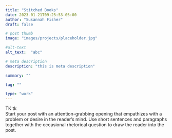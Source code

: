 ```yaml
---
title: "Stitched Books"
date: 2023-01-21T09:25:53-05:00
author: "Susannah Fisher"
draft: false

# post thumb
image: "images/projects/placeholder.jpg"

#alt-text
alt_text:  "abc"

# meta description
description: "this is meta description"

summary: ""

tag: ""

type: "work"
---
```


<figcaption>TK tk</figcaption>
Start your post with an attention-grabbing opening that empathizes with a problem or desire in the reader’s mind. Use short sentences and paragraphs together with the occasional rhetorical question to draw the reader into the post. 

